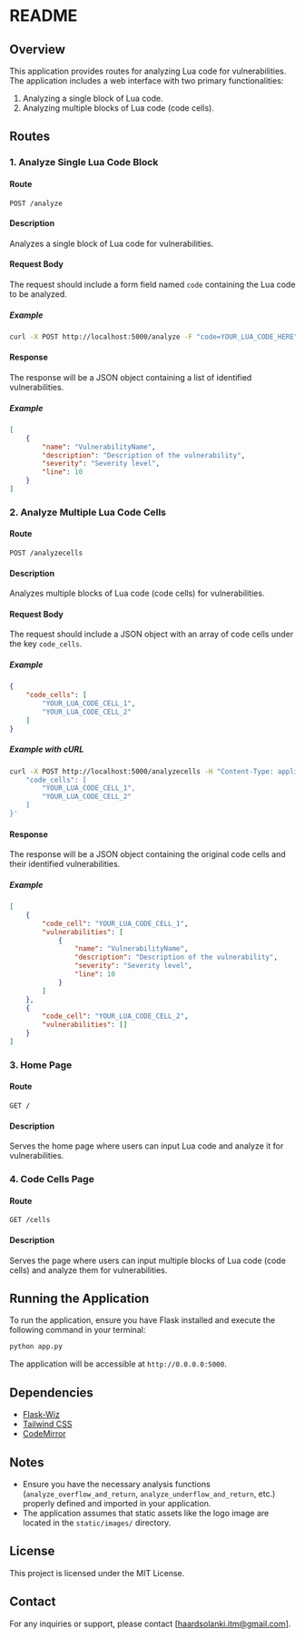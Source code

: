 # README

## Overview

This application provides routes for analyzing Lua code for vulnerabilities. The application includes a web interface with two primary functionalities:
1. Analyzing a single block of Lua code.
2. Analyzing multiple blocks of Lua code (code cells).

## Routes

### 1. Analyze Single Lua Code Block

#### Route
`POST /analyze`

#### Description
Analyzes a single block of Lua code for vulnerabilities.

#### Request Body
The request should include a form field named `code` containing the Lua code to be analyzed.

##### Example
```bash
curl -X POST http://localhost:5000/analyze -F "code=YOUR_LUA_CODE_HERE"
```

#### Response
The response will be a JSON object containing a list of identified vulnerabilities.

##### Example
```json
[
    {
        "name": "VulnerabilityName",
        "description": "Description of the vulnerability",
        "severity": "Severity level",
        "line": 10
    }
]
```

### 2. Analyze Multiple Lua Code Cells

#### Route
`POST /analyzecells`

#### Description
Analyzes multiple blocks of Lua code (code cells) for vulnerabilities.

#### Request Body
The request should include a JSON object with an array of code cells under the key `code_cells`.

##### Example
```json
{
    "code_cells": [
        "YOUR_LUA_CODE_CELL_1",
        "YOUR_LUA_CODE_CELL_2"
    ]
}
```

##### Example with cURL
```bash
curl -X POST http://localhost:5000/analyzecells -H "Content-Type: application/json" -d '{
    "code_cells": [
        "YOUR_LUA_CODE_CELL_1",
        "YOUR_LUA_CODE_CELL_2"
    ]
}'
```

#### Response
The response will be a JSON object containing the original code cells and their identified vulnerabilities.

##### Example
```json
[
    {
        "code_cell": "YOUR_LUA_CODE_CELL_1",
        "vulnerabilities": [
            {
                "name": "VulnerabilityName",
                "description": "Description of the vulnerability",
                "severity": "Severity level",
                "line": 10
            }
        ]
    },
    {
        "code_cell": "YOUR_LUA_CODE_CELL_2",
        "vulnerabilities": []
    }
]
```

### 3. Home Page

#### Route
`GET /`

#### Description
Serves the home page where users can input Lua code and analyze it for vulnerabilities.

### 4. Code Cells Page

#### Route
`GET /cells`

#### Description
Serves the page where users can input multiple blocks of Lua code (code cells) and analyze them for vulnerabilities.

## Running the Application

To run the application, ensure you have Flask installed and execute the following command in your terminal:

```bash
python app.py
```

The application will be accessible at `http://0.0.0.0:5000`.

## Dependencies

- [Flask-Wiz](https://pypi.org/project/flask-wiz/)
- [Tailwind CSS](https://tailwindcss.com/)
- [CodeMirror](https://codemirror.net/)


## Notes

- Ensure you have the necessary analysis functions (`analyze_overflow_and_return`, `analyze_underflow_and_return`, etc.) properly defined and imported in your application.
- The application assumes that static assets like the logo image are located in the `static/images/` directory.

## License

This project is licensed under the MIT License.

## Contact

For any inquiries or support, please contact [haardsolanki.itm@gmail.com].
